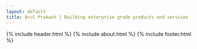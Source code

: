 ```yaml
---
layout: default
title: Arul Prakash | Building enterprise grade products and services
---
```


{% include header.html %}
{% include about.html %}
{% include footer.html %}
